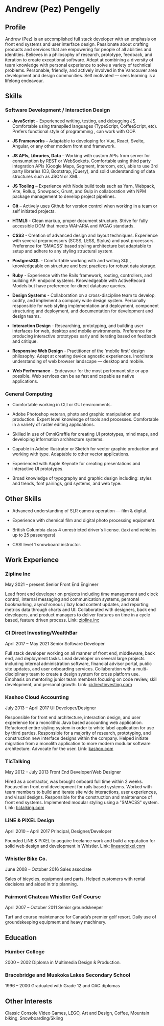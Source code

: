 ﻿# Andrew (Pez) Pengelly

## Profile

Andrew (Pez) is an accomplished full stack developer with an emphasis on front end systems and user interface design. Passionate about crafting products and services that are empowering for people of all abilities and identities. Believes in a philosophy of research, prototype, feedback, and iteration to create exceptional software. Adept at combining a diversity of team knowledge with personal experience to solve a variety of technical problems. Personable, friendly, and actively involved in the Vancouver area development and design communities.
Self motivated — sees learning is a lifelong endeavour.

## Skills

### Software Development / Interaction Design

* **JavaScript** – Experienced writing, testing, and debugging JS. Comfortable using transpiled languages (TypeScript, CoffeeScript, etc). Prefers functional style of programming , can work with OOP.

* **JS Frameworks** – Adaptable to developing for Vue, React, Svelte, Angular, or any other modern front end framework.

* **JS APIs, Libraries, Data** – Working with custom APIs from server for consumption by REST or WebSockets. Comfortable using third party integration APIs (Google Maps, Segment, Intercom, etc), able to use 3rd party libraries (D3, Bootstrap, jQuery), and solid understanding of data structures such as JSON or XML.

* **JS Tooling** – Experience with Node build tools such as Yarn, Webpack, Vite, Rollup, Snowpack, Grunt, and Gulp in collaboration with NPM package management to develop project pipelines.

* **Git** – Actively uses Github for version control when working in a team or self initiated projects.

* **HTML5** - Clean markup, proper document structure. Strive for fully accessible DOM that meets WAI-ARIA and WCAG standards.

* **CSS3** - Creation of advanced design and layout techniques. Experience with several preprocessors (SCSS, LESS, Stylus) and post processors. Preference for 'SMACSS' based styling architecture but adaptable to setup and adhere to any styling structural system.

* **PostgresSQL** - Comfortable working with and writing SQL, knowledgeable on structure and best practices for robust data storage.

* **Ruby** - Experience with the Rails framework, routing, controllers, and building API endpoint systems. Knowledgeable with ActiveRecord Models but have preference for direct database queries.

* **Design Systems** - Collaboration on a cross-discipline team to develop, codify, and implement a company wide design system. Personally responsible for web styling implementation and deployment, component structuring and deployment, and documentation for development and design teams.

* **Interaction Design** - Researching, prototyping, and building user interfaces for web, desktop and mobile environments. Preference for producing interactive prototypes early and iterating based on feedback and critique.

* **Responsive Web Design** - Practitioner of the 'mobile first' design philosophy. Adept at creating device agnostic experiences. Inordinate understanding of web browser landscape — desktop and mobile.

* **Web Performance** - Endeavour for the most performant site or app possible. Web services can be as fast and capable as native applications.

### General Computing

* Comfortable working in CLI or GUI environments.

* Adobe Photoshop veteran, photo and graphic manipulation and production. Expert level knowledge of tools and processes. Comfortable in a variety of raster editing applications.

* Skilled in use of OmniGraffle for creating UI prototypes, mind maps, and developing information architecture systems.

* Capable in Adobe Illustrator or Sketch for vector graphic production and working with type. Adaptable to other vector applications.

* Experienced with Apple Keynote for creating presentations and interactive UI prototypes.

* Broad knowledge of typography and graphic design including: styles and trends, font pairings, grid systems, and web type.

## Other Skills

* Advanced understanding of SLR camera operation — film & digital.

* Experience with chemical film and digital photo processing equipment.

* British Columbia class 4 unrestricted driver's license. (taxi and vehicles up to 25 passengers)

* CASI level 1 snowboard instructor.

## Work Experience

### Zipline Inc
May 2021 – present
Senior Front End Engineer

Lead front end developer on projects including time management and clock control, internal messaging and communication systems, personal bookmarking, asynchronous / lazy load content updates, and reporting metrics data through charts and UI. Collaborated with designers, back end developers, and product managers to deliver features on time in a cycle based, feature driven process.
Link: [zipline.inc](http://zipline.inc)

### CI Direct Investing/WealthBar
April 2017 – May 2021
Senior Software Developer

Full stack developer working on all manner of front end, middleware, back end, and deployment tasks. Lead developer on several large projects including internal administration software, financial advisor portal, public site updates, and user onboarding services. Collaboration with a multi-disciplinary team to create a design system for cross platform use. Emphasis on mentoring junior team members focusing on code review, skill development, and personal growth.
Link: [cidirectinvesting.com](http://cidirectinvesting.com)

### Kashoo Cloud Accounting
July 2013 – April 2017
UI Developer/Designer

Responsible for front end architecture, interaction design, and user experience for a monolithic Java based accounting web application. Refactored entire styling system in order to white label application for use by third parties. Responsible for a majority of research, prototyping, and construction new interface designs within the company. Helped initiate migration from a monolith application to more modern modular software architecture. Advocate for the user.
Link: [kashoo.com](http://kashoo.com)

### TicTalking
May 2012 – July 2013
Front End Developer/Web Designer

Hired as a contractor, was brought onboard full time within 2 weeks. Focused on front end development for rails based systems. Worked with team members to build and iterate site wide interactions, user experiences, and visual designs. Responsible for the construction and maintenance of front end systems. Implemented modular styling using a "SMACSS" system.
Link: [tictalking.com](http://tictalking.com)

### LiNE & PiXEL Design
April 2010 – April 2017
Principal, Designer/Developer

Founded LiNE & PiXEL to acquire freelance work and build a reputation for solid web design and development in Whistler.
Link: [lineandpixel.com](http://lineandpixel.com)

### Whistler Bike Co.
June 2008 – October 2016
Sales associate

Sales of bicycles, equipment and parts. Helped customers with rental decisions and aided in trip planning.

### Fairmont Chateau Whistler Golf Course
April 2007 – October 2011
Senior groundskeeper

Turf and course maintenance for Canada’s premier golf resort. Daily use of groundskeeping equipment and heavy machinery.

## Education

### Humber College
2000 – 2002
Diploma in Multimedia Design & Production.

### Bracebridge and Muskoka Lakes Secondary School
1996 – 2000
Graduated with Grade 12 and OAC diplomas

## Other Interests

Classic Console Video Games, LEGO, Art and Design, Coffee, Mountain biking, Snowboarding/Skiing
